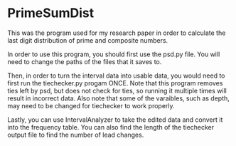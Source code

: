 # PrimeSumDist
This was the program used for my research paper in order to calculate the last digit distribution of prime and composite numbers. 

In order to use this program, you should first use the psd.py file. You will need to change the paths of the files that it saves to.

Then, in order to turn the interval data into usable data, you would need to first run the tiechecker.py progam ONCE. Note that this program removes ties left by psd, but does not check for ties, so running it multiple times will result in incorrect data. Also note that some of the varaibles, such as depth, may need to be changed for tiechecker to work properly.

Lastly, you can use IntervalAnalyzer to take the edited data and convert it into the frequency table. You can also find the length of the tiechecker output file to find the number of lead changes.
